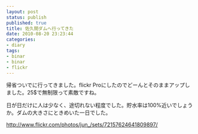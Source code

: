 ```yaml
---
layout: post
status: publish
published: true
title: 佐久間ダムへ行ってきた
date: 2010-08-20 23:23:44
categories:
- diary
tags:
- binar
- binar
- flickr
---
```

帰省ついでに行ってきました。flickr Proにしたのでどーんとそのままアップしました。25$で無制限って素敵ですね。

日が日だけに人は少なく、途切れない程度でした。貯水率は100%近いでしょうか。ダムの大きさにときめいた一日でした。

<a href="http://www.flickr.com/photos/jun_/sets/72157624641809897/">http://www.flickr.com/photos/jun_/sets/72157624641809897/</a>
